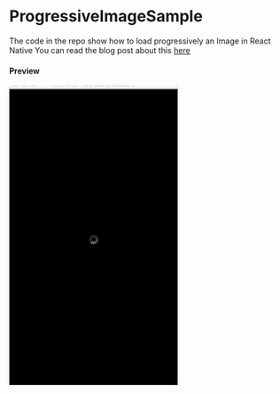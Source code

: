 # ProgressiveImageSample
The code in the repo show how to load progressively an Image in React Native
You can read the blog post about this [here](https://blog.dwastudio.fr/progressive-image-avec-react-native/)

#### Preview
![preview](https://github.com/DWA-Studio/ProgressiveImageSample/blob/master/ProgressiveImageReactNative.gif)
